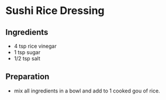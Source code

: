 # Sushi Rice Dressing

## Ingredients
- 4 tsp rice vinegar
- 1 tsp sugar
- 1/2 tsp salt

## Preparation
- mix all ingredients in a bowl and add to 1 cooked gou of rice.
